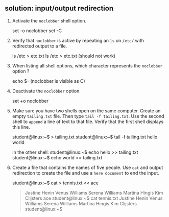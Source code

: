 ## solution: input/output redirection

1. Activate the `noclobber` shell option.

    set -o noclobber
    set -C

2. Verify that `noclobber` is active by repeating an `ls` on `/etc/`
with redirected output to a file.

    ls /etc > etc.txt 
    ls /etc > etc.txt (should not work)

3. When listing all shell options, which character represents the
`noclobber` option ?

    echo $- (noclobber is visible as C)

4. Deactivate the `noclobber` option.

    set +o noclobber

5. Make sure you have two shells open on the same computer. Create an
empty `tailing.txt` file. Then type `tail -f tailing.txt`. Use the
second shell to `append` a line of text to that file. Verify that the
first shell displays this line.

    student@linux:~$ > tailing.txt
    student@linux:~$ tail -f tailing.txt 
    hello
    world

    in the other shell:
    student@linux:~$ echo hello >> tailing.txt 
    student@linux:~$ echo world >> tailing.txt

6. Create a file that contains the names of five people. Use `cat` and
output redirection to create the file and use a `here document` to end
the input.

    student@linux:~$ cat > tennis.txt << ace
    > Justine Henin
    > Venus Williams
    > Serena Williams
    > Martina Hingis
    > Kim Clijsters
    > ace
    student@linux:~$ cat tennis.txt 
    Justine Henin
    Venus Williams
    Serena Williams
    Martina Hingis
    Kim Clijsters
    student@linux:~$

